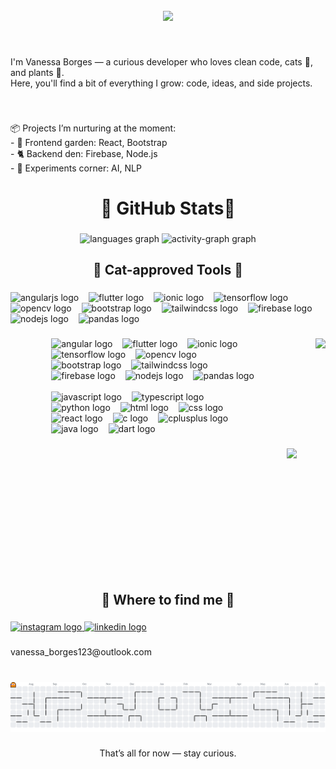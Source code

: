 <br clear="both">

<div align="center">
  <img height="200" src="./Capa.mp4"  />
</div>

###

<br clear="both">

<p align="left">I'm Vanessa Borges — a curious developer who loves clean code, cats 🐾, and plants 🌱.  <br>Here, you'll find a bit of everything I grow: code, ideas, and side projects.</p>

###

<br clear="both">

<p align="left">📦 Projects I’m nurturing at the moment:<br>- 🌿 Frontend garden: React, Bootstrap<br>- 🐈 Backend den: Firebase, Node.js<br>- 🧠 Experiments corner: AI, NLP</p>

###

<h1 align="center">🌿 GitHub Stats🌿</h1>

###

<div align="center">
  <img src="https://github-readme-stats.vercel.app/api/top-langs?username=vborgex&locale=en&hide_title=true&layout=compact&card_width=320&langs_count=6&theme=graywhite&hide_border=true" height="130" alt="languages graph"  />
  <img src="https://github-readme-activity-graph.vercel.app/graph?username=vborgex&theme=github-dark&area=true&hide_border=true&bg_color=ffffff&color=without&title_color=ffffff&line=000000&area_color=f34b7d&point=without&radius=10&hide_title=true&custom_title=Activity%20Graph" height="130" alt="activity-graph graph"  />
</div>

###

<h2 align="center">🐾 Cat-approved Tools 🐾</h2>

###

<div align="left">
  <img src="https://cdn.simpleicons.org/angular/DD0031" height="30" alt="angularjs logo"  />
  <img width="8" />
  <img src="https://cdn.simpleicons.org/flutter/02569B" height="30" alt="flutter logo"  />
  <img width="8" />
  <img src="https://cdn.simpleicons.org/ionic/3880FF" height="30" alt="ionic logo"  />
  <img width="8" />
  <img src="https://cdn.simpleicons.org/tensorflow/FF6F00" height="30" alt="tensorflow logo"  />
  <img width="8" />
  <img src="https://cdn.simpleicons.org/opencv/5C3EE8" height="30" alt="opencv logo"  />
  <img width="8" />
  <img src="https://cdn.simpleicons.org/bootstrap/7952B3" height="30" alt="bootstrap logo"  />
  <img width="8" />
  <img src="https://cdn.simpleicons.org/tailwindcss/06B6D4" height="30" alt="tailwindcss logo"  />
  <img width="8" />
  <img src="https://cdn.simpleicons.org/firebase/FFCA28" height="30" alt="firebase logo"  />
  <img width="8" />
  <img src="https://cdn.jsdelivr.net/gh/devicons/devicon/icons/nodejs/nodejs-original.svg" height="30" alt="nodejs logo"  />
  <img width="8" />
  <img src="https://cdn.simpleicons.org/pandas/150458" height="30" alt="pandas logo"  />
</div>

###

<div align="center">
  <div align="left" style="display: inline-block; vertical-align: top; max-width: 65%;">
    <img src="https://cdn.simpleicons.org/angular/DD0031" height="30" alt="angular logo" />
    <img width="8" />
    <img src="https://cdn.simpleicons.org/flutter/02569B" height="30" alt="flutter logo" />
    <img width="8" />
    <img src="https://cdn.simpleicons.org/ionic/3880FF" height="30" alt="ionic logo" />
    <img width="8" />
    <img src="https://cdn.simpleicons.org/tensorflow/FF6F00" height="30" alt="tensorflow logo" />
    <img width="8" />
    <img src="https://cdn.simpleicons.org/opencv/5C3EE8" height="30" alt="opencv logo" />
    <img width="8" />
    <img src="https://cdn.simpleicons.org/bootstrap/7952B3" height="30" alt="bootstrap logo" />
    <img width="8" />
    <img src="https://cdn.simpleicons.org/tailwindcss/06B6D4" height="30" alt="tailwindcss logo" />
    <img width="8" />
    <img src="https://cdn.simpleicons.org/firebase/FFCA28" height="30" alt="firebase logo" />
    <img width="8" />
    <img src="https://cdn.jsdelivr.net/gh/devicons/devicon/icons/nodejs/nodejs-original.svg" height="30" alt="nodejs logo" />
    <img width="8" />
    <img src="https://cdn.simpleicons.org/pandas/150458" height="30" alt="pandas logo" />
    <br><br>
    <img src="https://cdn.jsdelivr.net/gh/devicons/devicon/icons/javascript/javascript-original.svg" height="30" alt="javascript logo" />
    <img width="8" />
    <img src="https://cdn.jsdelivr.net/gh/devicons/devicon/icons/typescript/typescript-original.svg" height="30" alt="typescript logo" />
    <img width="8" />
    <img src="https://cdn.simpleicons.org/python/3776AB" height="30" alt="python logo" />
    <img width="8" />
    <img src="https://skillicons.dev/icons?i=html" height="30" alt="html logo" />
    <img width="8" />
    <img src="https://skillicons.dev/icons?i=css" height="30" alt="css logo" />
    <img width="8" />
    <img src="https://cdn.simpleicons.org/react/61DAFB" height="30" alt="react logo" />
    <img width="8" />
    <img src="https://skillicons.dev/icons?i=c" height="30" alt="c logo" />
    <img width="8" />
    <img src="https://skillicons.dev/icons?i=cpp" height="30" alt="cplusplus logo" />
    <img width="8" />
    <img src="https://cdn.jsdelivr.net/gh/devicons/devicon/icons/java/java-original.svg" height="30" alt="java logo" />
    <img width="8" />
    <img src="https://cdn.jsdelivr.net/gh/devicons/devicon/icons/dart/dart-original.svg" height="30" alt="dart logo" />
  </div>

  <img align="right" height="200" style="margin-left: 30px;" src="https://media4.giphy.com/media/v1.Y2lkPTc5MGI3NjExY2NzZDV3d255MnI0ZWp5cTQ4M2c0NmQ5ZGRoOTFuZHY1MmV6c2hiMSZlcD12MV9pbnRlcm5hbF9naWZfYnlfaWQmY3Q9Zw/3oKIPnAiaMCws8nOsE/giphy.gif" />
</div>

###

<img align="right" height="200" src="https://media4.giphy.com/media/v1.Y2lkPTc5MGI3NjExY2NzZDV3d255MnI0ZWp5cTQ4M2c0NmQ5ZGRoOTFuZHY1MmV6c2hiMSZlcD12MV9pbnRlcm5hbF9naWZfYnlfaWQmY3Q9Zw/3oKIPnAiaMCws8nOsE/giphy.gif"  />

###

<br clear="both">

<h2 align="center">📮 Where to find me 📮</h2>

###

<div align="left">
  <a href="https://www.instagram.com/vaneborgex/" target="_blank">
    <img src="https://raw.githubusercontent.com/maurodesouza/profile-readme-generator/master/src/assets/icons/social/instagram/default.svg" width="47" height="35" alt="instagram logo"  />
  </a>
  <a href="www.linkedin.com/in/vanessaborgescc" target="_blank">
    <img src="https://raw.githubusercontent.com/maurodesouza/profile-readme-generator/master/src/assets/icons/social/linkedin/default.svg" width="47" height="35" alt="linkedin logo"  />
  </a>
</div>

###

<p align="left">vanessa_borges123@outlook.com</p>

###

<br clear="both">

<picture>
  <source media="(prefers-color-scheme: dark)" srcset="https://raw.githubusercontent.com/vborgex/vborgex/output/pacman-contribution-graph-dark.svg">
  <source media="(prefers-color-scheme: light)" srcset="https://raw.githubusercontent.com/vborgex/vborgex/output/pacman-contribution-graph.svg">
  <img alt="pacman contribution graph" src="https://raw.githubusercontent.com/vborgex/vborgex/output/pacman-contribution-graph.svg">
</picture>

###

<p align="center">That’s all for now — stay curious.</p>

###
